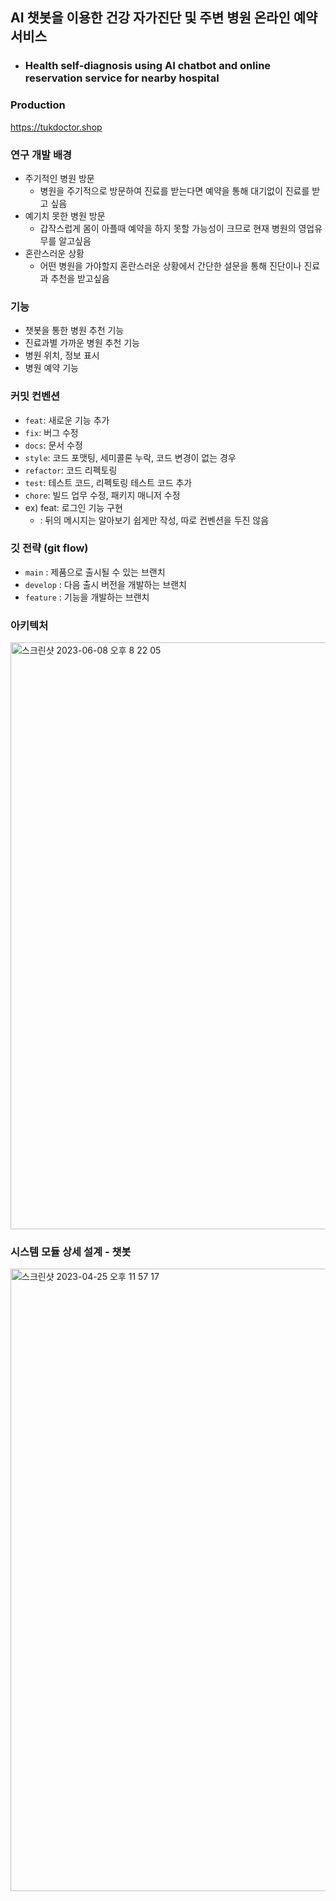 ## AI 챗봇을 이용한 건강 자가진단 및 주변 병원 온라인 예약 서비스
-  ### Health self-diagnosis using AI chatbot and online reservation service for nearby hospital

### Production
https://tukdoctor.shop

### 연구 개발 배경
- 주기적인 병원 방문
    - 병원을 주기적으로 방문하여 진료를 받는다면 예약을 통해 대기없이 진료를 받고 싶음
- 예기치 못한 병원 방문
    - 갑작스럽게 몸이 아플때 예약을 하지 못할 가능성이 크므로 현재 병원의 영업유무를 알고싶음
- 혼란스러운 상황
    - 어떤 병원을 가야할지 혼란스러운 상황에서 간단한 설문을 통해 진단이나 진료과 추천을 받고싶음

### 기능
- 챗봇을 통한 병원 추천 기능
- 진료과별 가까운 병원 추천 기능
- 병원 위치, 정보 표시
- 병원 예약 기능

### 커밋 컨벤션
- `feat`: 새로운 기능 추가
- `fix`: 버그 수정
- `docs`: 문서 수정
- `style`: 코드 포맷팅, 세미콜론 누락, 코드 변경이 없는 경우
- `refactor`: 코드 리펙토링
- `test`: 테스트 코드, 리펙토링 테스트 코드 추가
- `chore`: 빌드 업무 수정, 패키지 매니저 수정
- ex) feat: 로그인 기능 구현
    - : 뒤의 메시지는 알아보기 쉽게만 작성, 따로 컨벤션을 두진 않음
 
### 깃 전략 (git flow)

- `main` : 제품으로 출시될 수 있는 브랜치
- `develop` : 다음 출시 버전을 개발하는 브랜치
- `feature` : 기능을 개발하는 브랜치


### 아키텍처
<img width="939" alt="스크린샷 2023-06-08 오후 8 22 05" src="https://github.com/KPUHeyDoctor/.github/assets/99026631/b3017b02-2ae0-4fbf-83f1-e8ae14a02cc7">

### 시스템 모듈 상세 설계 - 챗봇
<img width="996" alt="스크린샷 2023-04-25 오후 11 57 17" src="https://user-images.githubusercontent.com/99026631/234317761-18156706-79ce-4ef9-a55b-7e545ea80e1d.png">
